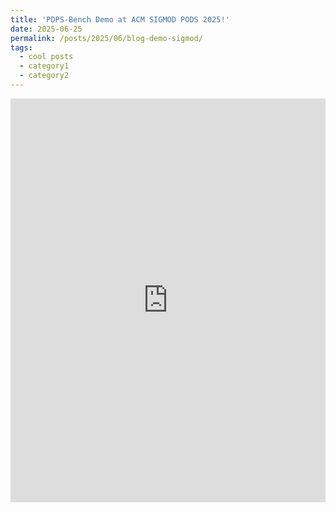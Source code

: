 ```yaml
---
title: 'PDPS-Bench Demo at ACM SIGMOD PODS 2025!'
date: 2025-06-25
permalink: /posts/2025/06/blog-demo-sigmod/
tags:
  - cool posts
  - category1
  - category2
---
```

 
<iframe src="https://www.linkedin.com/embed/feed/update/urn:li:share:7344735469068296192?collapsed=1" height="646" width="504" frameborder="0" allowfullscreen="" title="Embedded post"></iframe>